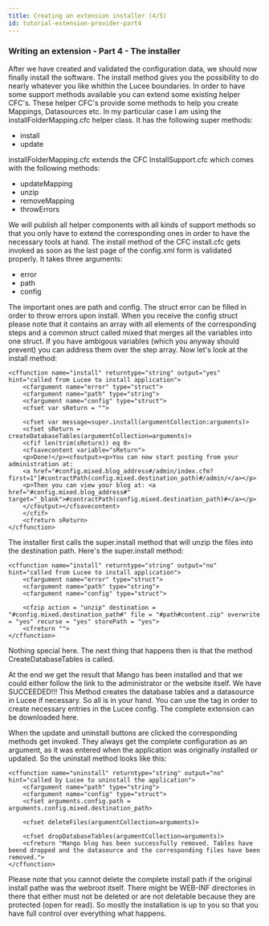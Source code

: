 ```yaml
---
title: Creating an extension installer (4/5)
id: tutorial-extension-provider-part4
---
```


### Writing an extension - Part 4 - The installer ###

After we have created and validated the configuration data, we should now finally install the software. The install method gives you the possibility to do nearly whatever you like whithin the Lucee boundaries. In order to have some support methods available you can extend some existing helper CFC's. These helper CFC's provide some methods to help you create Mappings, Datasources etc. In my particular case I am using the installFolderMapping.cfc helper class. It has the following super methods:

* install
* update

installFolderMapping.cfc extends the CFC InstallSupport.cfc which comes with the following methods:

* updateMapping
* unzip
* removeMapping
* throwErrors

We will publish all helper components with all kinds of support methods so that you only have to extend the corresponding ones in order to have the necessary tools at hand. The install method of the CFC install.cfc gets invoked as soon as the last page of the config.xml form is validated properly. It takes three arguments:

* error
* path
* config

The important ones are path and config. The struct error can be filled in order to throw errors upon install. When you receive the config struct please note that it contains an array with all elements of the corresponding steps and a common struct called mixed that merges all the variables into one struct. If you have ambigous variables (which you anyway should prevent) you can address them over the step array. Now let's look at the install method:

```lucee
<cffunction name="install" returntype="string" output="yes" hint="called from Lucee to install application">
	<cfargument name="error" type="struct">
	<cfargument name="path" type="string">
	<cfargument name="config" type="struct">
	<cfset var sReturn = "">

	<cfset var message=super.install(argumentCollection:arguments)>
	<cfset sReturn = createDatabaseTables(argumentCollection=arguments)>
	<cfif len(trim(sReturn)) eq 0>
	<cfsavecontent variable="sReturn">
	<p>Done!</p><cfoutput><p>You can now start posting from your administration at: 
	<a href="#config.mixed.blog_address#/admin/index.cfm?first=1"]#contractPath(config.mixed.destination_path)#/admin/</a></p>
	<p>Then you can view your blog at: <a href="#config.mixed.blog_address#" target="_blank">#contractPath(config.mixed.destination_path)#</a></p>
	</cfoutput></cfsavecontent>
	</cfif>
	<cfreturn sReturn>
</cffunction>
```

The installer first calls the super.install method that will unzip the files into the destination path. Here's the super.install method:

```lucee
<cffunction name="install" returntype="string" output="no" hint="called from Lucee to install application">
	<cfargument name="error" type="struct">
	<cfargument name="path" type="string">
	<cfargument name="config" type="struct">

	<cfzip action = "unzip" destination = "#config.mixed.destination_path#" file = "#path#content.zip" overwrite = "yes" recurse = "yes" storePath = "yes">
	<cfreturn "">
</cffunction>
```

Nothing special here. The next thing that happens then is that the method CreateDatabaseTables is called.

At the end we get the result that Mango has been installed and that we could either follow the link to the administrator or the website itself. We have SUCCEEDED!!! This Method creates the database tables and a datasource in Lucee if necessary. So all is in your hand. You can use the tag in order to create necessary entries in the Lucee config. The complete extension can be downloaded here.

When the update and uninstall buttons are clicked the corresponding methods get invoked. They always get the complete configuration as an argument, as it was entered when the application was originally installed or updated. So the uninstall method looks like this:

```lucee
<cffunction name="uninstall" returntype="string" output="no" hint="called by Lucee to uninstall the application">
	<cfargument name="path" type="string">
	<cfargument name="config" type="struct">
	<cfset arguments.config.path = arguments.config.mixed.destination_path>

	<cfset deleteFiles(argumentCollection=arguments)>

	<cfset dropDatabaseTables(argumentCollection=arguments)>
	<cfreturn "Mango blog has been successfully removed. Tables have beend dropped and the datasource and the corresponding files have been removed.">
</cffunction>
```

Please note that you cannot delete the complete install path if the original install pathe was the webroot itself. There might be  WEB-INF directories in there that either must not be deleted or are not deletable because they are protected (open for read). So mostly the installation is up to you so that you have full control over everything what happens.